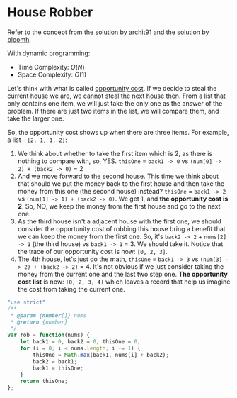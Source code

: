 # House Robber

Refer to the concept from [the solution by archit91](https://leetcode.com/problems/house-robber/solutions/1605797/c-python-4-simple-solutions-w-explanation-optimization-from-brute-force-to-dp/) and the [solution by bloomh](https://leetcode.com/problems/house-robber/solutions/2779597/comprehensive-python-explanation/?page=2).

With dynamic programming:

- Time Complexity: $O(N)$
- Space Complexity: $O(1)$

Let's think with what is called [opportunity cost](https://en.wikipedia.org/wiki/Opportunity_cost). If we decide to steal the current house we are, we cannot steal the next house then. From a list that only contains one item, we will just take the only one as the answer of the problem. If there are just two items in the list, we will compare them, and take the larger one.

So, the opportunity cost shows up when there are three items. For example, a list - `[2, 1, 1, 2]`:

1. We think about whether to take the first item which is 2, as there is nothing to compare with, so, YES. `thisOne` = `back1 -> 0` vs `(num[0] -> 2) + (back2 -> 0)` = 2
2. And we move forward to the second house. This time we think about that should we put the money back to the first house and then take the money from this one (the second house) instead? `thisOne` = `back1 -> 2` vs `(num[1] -> 1) + (back2 -> 0)`. We get 1, and **the opportunity cost is 2**. So, NO, we keep the money from the first house and go to the next one.
3. As the third house isn't a adjacent house with the first one, we should consider the opportunity cost of robbing this house bring a benefit that we can keep the money from the first one. So, it's `back2 -> 2` + `nums[2] -> 1` (the third house) vs `back1 -> 1` = 3. We should take it. Notice that the trace of our opportunity cost is now: `[0, 2, 3]`.
4. The 4th house, let's just do the math, `thisOne` = `back1 -> 3` vs `(num[3] -> 2) + (back2 -> 2)` = 4. It's not obvious if we just consider taking the money from the current one and the last two step one. **The opportunity cost list** is now: `[0, 2, 3, 4]` which leaves a record that help us imagine the cost from taking the current one.

```javascript
"use strict"
/**
 * @param {number[]} nums
 * @return {number}
 */
var rob = function(nums) {
    let back1 = 0, back2 = 0, thisOne = 0;
    for (i = 0; i < nums.length; i += 1) {
        thisOne = Math.max(back1, nums[i] + back2);
        back2 = back1;
        back1 = thisOne;
    }
    return thisOne;
};
```
